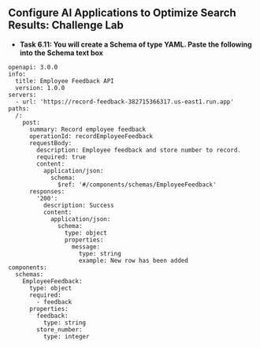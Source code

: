 ## Configure AI Applications to Optimize Search Results: Challenge Lab

- **Task 6.11: You will create a Schema of type YAML. Paste the following into the Schema text box**
```
openapi: 3.0.0
info:
  title: Employee Feedback API
  version: 1.0.0
servers:
  - url: 'https://record-feedback-382715366317.us-east1.run.app'
paths:
  /:
    post:
      summary: Record employee feedback
      operationId: recordEmployeeFeedback
      requestBody:
        description: Employee feedback and store number to record.
        required: true
        content:
          application/json:
            schema:
              $ref: '#/components/schemas/EmployeeFeedback'
      responses:
        '200':
          description: Success
          content:
            application/json:
              schema:
                type: object
                properties:
                  message:
                    type: string
                    example: New row has been added          
components:
  schemas:
    EmployeeFeedback:
      type: object
      required:
        - feedback
      properties:
        feedback:
          type: string
        store_number:
          type: integer
```
